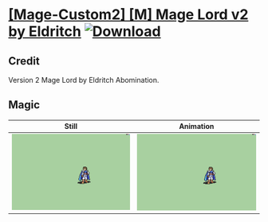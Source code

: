 # [\[Mage-Custom2\] \[M\] Mage Lord v2 by Eldritch](./) [![Download](https://img.shields.io/badge/Download--red?style=social&logo=github)](https://minhaskamal.github.io/DownGit/#/home?url=https://github.com/Klokinator/FE-Repo/tree/main/Battle%20Animations%2FMagi%20-%20Nature-Type%2F%5BMage-Custom2%5D%20%5BM%5D%20Mage%20Lord%20v2%20by%20Eldritch%2F6.%20Magic)

## Credit

Version 2 Mage Lord by Eldritch Abomination.

## Magic

| Still | Animation |
| :---: | :-------: |
| ![Magic still](./Magic_000.png) | ![Magic animation](./Magic.gif) |
